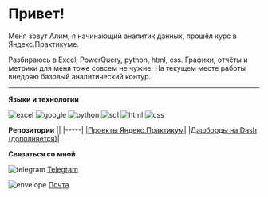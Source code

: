 # Привет!

Меня зовут Алим, я начинающий аналитик данных, прошёл курс в Яндекс.Практикуме. 

Разбираюсь в Excel, PowerQuery, python, html, css. Графики, отчёты и метрики для меня тоже совсем не чужие. На текущем месте работы внедряю базовый аналитический контур.
  
---
**Языки и технологии**

![excel](https://github.com/Cellport/Cellport/assets/34640764/f7904793-95d7-4677-9d89-3188e60e2649)
![google](https://github.com/Cellport/Cellport/assets/34640764/29f00367-6d0f-476f-9f97-7fa96262efef)
![python](https://github.com/Cellport/Cellport/assets/34640764/72c07aae-27ad-409d-9c0d-1fcab18ee665)
![sql](https://github.com/Cellport/Cellport/assets/34640764/6c8e9bbc-7eca-4887-8c39-6cb69939d982)
![html](https://github.com/Cellport/Cellport/assets/34640764/80c0f306-d9b6-45f0-8d3c-1ba1dd8679b4)
![css](https://github.com/Cellport/Cellport/assets/34640764/d32c21a2-50cd-4c59-a661-9c8a6e80abbd)



**Репозитории**
|<span/>|
|-----|
|[Проекты Яндекс.Практикум](https://github.com/Cellport/Projects)|
|[Дашборды на Dash (дополняется)](https://github.com/Cellport/Dash-apps)|

**Связаться со мной**

![telegram](https://github.com/Cellport/Cellport/assets/34640764/4b7b562b-f93a-47eb-bcef-2d8345a64ee7) [Telegram](alijee.t.me)

![envelope](https://github.com/Cellport/Cellport/assets/34640764/de33ab48-0a16-42cf-b37f-25d6787bbae7) [Почта](cellport@yandex.ru)


